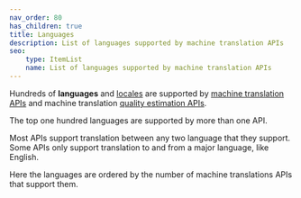 ```yaml
---
nav_order: 80
has_children: true
title: Languages
description: List of languages supported by machine translation APIs
seo:
    type: ItemList
    name: List of languages supported by machine translation APIs
---
```


Hundreds of **languages** and [locales](/locale) are supported by [machine translation APIs](/translation-apis) and machine translation [quality estimation APIs](/quality-estimation).

The top one hundred languages are supported by more than one API.

Most APIs support translation between any two language that they support.
Some APIs only support translation to and from a major language, like English.

Here the languages are ordered by the number of machine translations APIs that support them.
